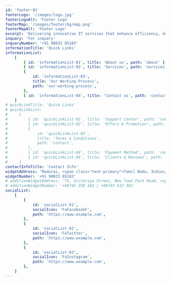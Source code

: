 ```yaml
---
id: 'footer-01'
footerLogo: '/images/logo.jpg'
footerLogoAlt: 'Footer Logo'
footerMap: '/images/footer/bg/map.png'
footerMapAlt: 'Footer Logo'
excerpt: 'Delivering innovative IT services that enhance efficiency, drive growth, and transform businesses with cutting-edge technology'
inquary: 'For inquary'
inquaryNumber: '+91 90033 05183'
informationTitle: 'Quick Links'
informationList:
    [
        { id: 'informationList-01', title: 'About us', path: 'about' },
        { id: 'informationList-02', title: 'Services', path: 'services' },
        {
            id: 'informationList-03',
            title: 'Our Working Process',
            path: 'our-working-process',
        },
        { id: 'informationList-04', title: 'Contact us', path: 'contact' },
    ]
# quickLinkTitle: 'Quick Links'
# quickLinkList:
#     [
#         { id: 'quickLinkList-01', title: 'Support Center', path: 'contact' },
#         { id: 'quickLinkList-02', title: 'Offers & Promotion', path: 'about' },
#         {
#             id: 'quickLinkList-03',
#             title: 'Terms & Conditions',
#             path: 'contact',
#         },
#         { id: 'quickLinkList-04', title: 'Payment Method', path: 'contact' },
#         { id: 'quickLinkList-05', title: 'Clients & Reviews', path: 'about' },
#     ]
contactInfoTitle: 'Contact Info'
widgetAddress: 'Madurai, <span class="text-primary">Tamil Nadu, India</span>'
widgetNumber: '+91 90033 05183'
# additionWidgetAddress: '75, Victoriya Street, New Town Park Road, <span class="text-primary">Sydney, Australia</span>'
# additionWidgetNumber: '+98745 258 102 / +98745 612 301'
socialList:
    [
        {
            id: 'socialList-01',
            socialIcon: 'FaFacebookF',
            path: 'https://www.example.com',
        },
        {
            id: 'socialList-02',
            socialIcon: 'FaTwitter',
            path: 'https://www.example.com',
        },
        {
            id: 'socialList-03',
            socialIcon: 'FaInstagram',
            path: 'https://www.example.com',
        },
    ]
---
```

